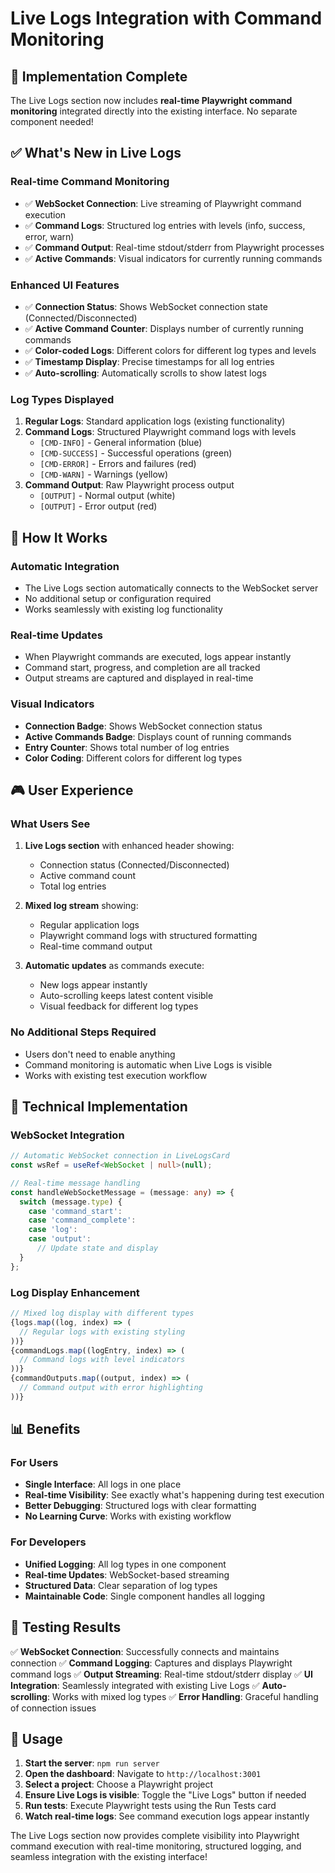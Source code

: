 # Live Logs Integration with Command Monitoring

## 🎯 **Implementation Complete**

The Live Logs section now includes **real-time Playwright command monitoring** integrated directly into the existing interface. No separate component needed!

## ✅ **What's New in Live Logs**

### **Real-time Command Monitoring**
- ✅ **WebSocket Connection**: Live streaming of Playwright command execution
- ✅ **Command Logs**: Structured log entries with levels (info, success, error, warn)
- ✅ **Command Output**: Real-time stdout/stderr from Playwright processes
- ✅ **Active Commands**: Visual indicators for currently running commands

### **Enhanced UI Features**
- ✅ **Connection Status**: Shows WebSocket connection state (Connected/Disconnected)
- ✅ **Active Command Counter**: Displays number of currently running commands
- ✅ **Color-coded Logs**: Different colors for different log types and levels
- ✅ **Timestamp Display**: Precise timestamps for all log entries
- ✅ **Auto-scrolling**: Automatically scrolls to show latest logs

### **Log Types Displayed**
1. **Regular Logs**: Standard application logs (existing functionality)
2. **Command Logs**: Structured Playwright command logs with levels
   - `[CMD-INFO]` - General information (blue)
   - `[CMD-SUCCESS]` - Successful operations (green)
   - `[CMD-ERROR]` - Errors and failures (red)
   - `[CMD-WARN]` - Warnings (yellow)
3. **Command Output**: Raw Playwright process output
   - `[OUTPUT]` - Normal output (white)
   - `[OUTPUT]` - Error output (red)

## 🚀 **How It Works**

### **Automatic Integration**
- The Live Logs section automatically connects to the WebSocket server
- No additional setup or configuration required
- Works seamlessly with existing log functionality

### **Real-time Updates**
- When Playwright commands are executed, logs appear instantly
- Command start, progress, and completion are all tracked
- Output streams are captured and displayed in real-time

### **Visual Indicators**
- **Connection Badge**: Shows WebSocket connection status
- **Active Commands Badge**: Displays count of running commands
- **Entry Counter**: Shows total number of log entries
- **Color Coding**: Different colors for different log types

## 🎮 **User Experience**

### **What Users See**
1. **Live Logs section** with enhanced header showing:
   - Connection status (Connected/Disconnected)
   - Active command count
   - Total log entries

2. **Mixed log stream** showing:
   - Regular application logs
   - Playwright command logs with structured formatting
   - Real-time command output

3. **Automatic updates** as commands execute:
   - New logs appear instantly
   - Auto-scrolling keeps latest content visible
   - Visual feedback for different log types

### **No Additional Steps Required**
- Users don't need to enable anything
- Command monitoring is automatic when Live Logs is visible
- Works with existing test execution workflow

## 🔧 **Technical Implementation**

### **WebSocket Integration**
```typescript
// Automatic WebSocket connection in LiveLogsCard
const wsRef = useRef<WebSocket | null>(null);

// Real-time message handling
const handleWebSocketMessage = (message: any) => {
  switch (message.type) {
    case 'command_start':
    case 'command_complete':
    case 'log':
    case 'output':
      // Update state and display
  }
};
```

### **Log Display Enhancement**
```typescript
// Mixed log display with different types
{logs.map((log, index) => (
  // Regular logs with existing styling
))}
{commandLogs.map((logEntry, index) => (
  // Command logs with level indicators
))}
{commandOutputs.map((output, index) => (
  // Command output with error highlighting
))}
```

## 📊 **Benefits**

### **For Users**
- **Single Interface**: All logs in one place
- **Real-time Visibility**: See exactly what's happening during test execution
- **Better Debugging**: Structured logs with clear formatting
- **No Learning Curve**: Works with existing workflow

### **For Developers**
- **Unified Logging**: All log types in one component
- **Real-time Updates**: WebSocket-based streaming
- **Structured Data**: Clear separation of log types
- **Maintainable Code**: Single component handles all logging

## 🧪 **Testing Results**

✅ **WebSocket Connection**: Successfully connects and maintains connection
✅ **Command Logging**: Captures and displays Playwright command logs
✅ **Output Streaming**: Real-time stdout/stderr display
✅ **UI Integration**: Seamlessly integrated with existing Live Logs
✅ **Auto-scrolling**: Works with mixed log types
✅ **Error Handling**: Graceful handling of connection issues

## 🎯 **Usage**

1. **Start the server**: `npm run server`
2. **Open the dashboard**: Navigate to `http://localhost:3001`
3. **Select a project**: Choose a Playwright project
4. **Ensure Live Logs is visible**: Toggle the "Live Logs" button if needed
5. **Run tests**: Execute Playwright tests using the Run Tests card
6. **Watch real-time logs**: See command execution logs appear instantly

The Live Logs section now provides complete visibility into Playwright command execution with real-time monitoring, structured logging, and seamless integration with the existing interface!
